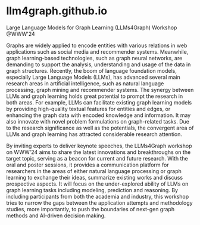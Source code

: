 # llm4graph.github.io
Large Language Models for Graph Learning (LLMs4Graph) Workshop @WWW'24


Graphs are widely applied to encode entities with various relations in web applications such as social media and recommender systems. Meanwhile, graph learning-based technologies, such as graph neural networks, are demanding to support the analysis, understanding and usage of the data in graph structures. Recently, the boom of language foundation models, especially Large Language Models (LLMs), has advanced several main research areas in artificial intelligence, such as natural language processing, graph mining and recommender systems. The synergy between LLMs and graph learning holds great potential to prompt the research in both areas. For example, LLMs can facilitate existing graph learning models by providing high-quality textual features for entities and edges, or enhancing the graph data with encoded knowledge and information. It may also innovate with novel problem formulations on graph-related tasks. Due to the research significance as well as the potentials, the convergent area of LLMs and graph learning has attracted considerable research attention.

By inviting experts to deliver keynote speeches, the LLMs4Graph workshop on WWW'24 aims to share the latest innovations and breakthroughs on the target topic, serving as a beacon for current and future research. With the oral and poster sessions, it provides a communication platform for researchers in the areas of either natural language processing or graph learning to exchange their ideas, summarize existing works and discuss prospective aspects. It will focus on the under-explored ability of LLMs on graph learning tasks including modeling, prediction and reasoning. By including participants from both the academia and industry, this workshop tries to narrow the gaps between the application attempts and methodology studies, more importantly, to push the boundaries of next-gen graph methods and AI-driven decision making.
